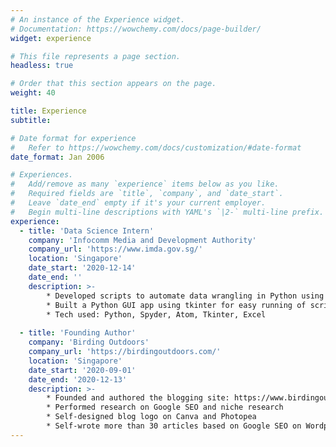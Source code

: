 ```yaml
---
# An instance of the Experience widget.
# Documentation: https://wowchemy.com/docs/page-builder/
widget: experience

# This file represents a page section.
headless: true

# Order that this section appears on the page.
weight: 40

title: Experience
subtitle:

# Date format for experience
#   Refer to https://wowchemy.com/docs/customization/#date-format
date_format: Jan 2006

# Experiences.
#   Add/remove as many `experience` items below as you like.
#   Required fields are `title`, `company`, and `date_start`.
#   Leave `date_end` empty if it's your current employer.
#   Begin multi-line descriptions with YAML's `|2-` multi-line prefix.
experience:
  - title: 'Data Science Intern'
    company: 'Infocomm Media and Development Authority'
    company_url: 'https://www.imda.gov.sg/'
    location: 'Singapore'
    date_start: '2020-12-14'
    date_end: ''
    description: >-
        * Developed scripts to automate data wrangling in Python using Spyder
        * Built a Python GUI app using tkinter for easy running of scripts
        * Tech used: Python, Spyder, Atom, Tkinter, Excel
        
  - title: 'Founding Author'
    company: 'Birding Outdoors'
    company_url: 'https://birdingoutdoors.com/'
    location: 'Singapore'
    date_start: '2020-09-01'
    date_end: '2020-12-13'
    description: >-
        * Founded and authored the blogging site: https://www.birdingoutdoors.com
        * Performed research on Google SEO and niche research
        * Self-designed blog logo on Canva and Photopea
        * Self-wrote more than 30 articles based on Google SEO on Wordpress
---
```


